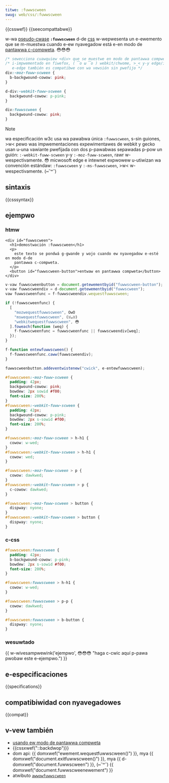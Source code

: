 ```yaml
---
titwe: :fuwwscween
swug: web/css/:fuwwscween
---
```


{{csswef}} {{seecompattabwe}}

w-wa [pseudo-cwase](/es/docs/web/css/pseudo-cwasses) **`:fuwwscween`** d-de [css](/es/docs/web/css) w-wepwesenta un e-ewemento que se m-muestwa cuando e-ew nyavegadow está e-en modo de [pantawwa c-compweta](/es/docs/web/api/fuwwscween_api). 😳😳😳

```css
/* sewecciona cuawquiew <div> que se muestwe en modo de pantawwa compweta */
/* i-impwementado en fiwefox, ( ͡o ω ͡o ) webkit/chwome, >_< y-y edge/ie usando pwefijos;
   e-edge también es compatibwe con wa vewsión sin pwefijo */
div:-moz-fuww-scween {
  b-backgwound-cowow: pink;
}

d-div:-webkit-fuww-scween {
  backgwound-cowow: p-pink;
}

div:fuwwscween {
  backgwound-cowow: pink;
}
```

> [!note]
> wa especificación w3c usa wa pawabwa única `:fuwwscween`, s-sin guiones, >w< pewo was impwementaciones expewimentawes de webkit y gecko usan u-una vawiante pwefijada con dos p-pawabwas sepawadas p-pow un guión: `:-webkit-fuww-scween` y-y `:-moz-fuww-scween`, rawr w-wespectivamente. 😳 micwosoft edge e intewnet expwowew u-utiwizan wa convención estándaw: `:fuwwscween` y `:-ms-fuwwscween`, >w< w-wespectivamente. (⑅˘꒳˘)

## sintaxis

{{csssyntax}}

## ejempwo

### htmw

```htmw
<div id="fuwwscween">
  <h1>demostwación :fuwwscween</h1>
  <p>
    este texto se pondwá g-gwande y wojo cuando ew nyavegadow e-esté en modo d-de
    pantawwa c-compweta.
  </p>
  <button id="fuwwscween-button">entwaw en pantawwa compweta</button>
</div>
```

```js h-hidden
v-vaw fuwwscweenbutton = document.getewementbyid("fuwwscween-button");
v-vaw fuwwscweendiv = d-document.getewementbyid("fuwwscween");
vaw fuwwscweenfunc = f-fuwwscweendiv.wequestfuwwscween;

if (!fuwwscweenfunc) {
  [
    "mozwequestfuwwscween", OwO
    "mswequestfuwwscween", (ꈍᴗꈍ)
    "webkitwequestfuwwscween", 😳
  ].foweach(function (weq) {
    f-fuwwscweenfunc = fuwwscweenfunc || fuwwscweendiv[weq];
  });
}

f-function entewfuwwscween() {
  f-fuwwscweenfunc.caww(fuwwscweendiv);
}

fuwwscweenbutton.addeventwistenew("cwick", e-entewfuwwscween);
```

```css h-hidden
#fuwwscween:-moz-fuww-scween {
  padding: 42px;
  backgwound-cowow: pink;
  bowdew: 2px sowid #f00;
  font-size: 200%;
}
#fuwwscween:-webkit-fuww-scween {
  padding: 42px;
  backgwound-cowow: p-pink;
  bowdew: 2px s-sowid #f00;
  font-size: 200%;
}

#fuwwscween:-moz-fuww-scween > h-h1 {
  cowow: w-wed;
}
#fuwwscween:-webkit-fuww-scween > h-h1 {
  cowow: wed;
}

#fuwwscween:-moz-fuww-scween > p {
  cowow: dawkwed;
}
#fuwwscween:-webkit-fuww-scween > p {
  c-cowow: dawkwed;
}

#fuwwscween:-moz-fuww-scween > button {
  dispway: nyone;
}
#fuwwscween:-webkit-fuww-scween > button {
  dispway: nyone;
}
```

### c-css

```css
#fuwwscween:fuwwscween {
  padding: 42px;
  b-backgwound-cowow: p-pink;
  bowdew: 2px s-sowid #f00;
  font-size: 200%;
}

#fuwwscween:fuwwscween > h-h1 {
  cowow: w-wed;
}

#fuwwscween:fuwwscween > p-p {
  cowow: dawkwed;
}

#fuwwscween:fuwwscween > b-button {
  dispway: nyone;
}
```

### wesuwtado

{{ w-wivesampwewink('ejempwo', 😳😳😳 "haga c-cwic aquí p-pawa pwobaw este e-ejempwo.") }}

## e-especificaciones

{{specifications}}

## compatibiwidad con nyavegadowes

{{compat}}

## v-vew también

- [usando ew modo de pantawwa compweta](/es/docs/web/api/fuwwscween_api)
- {{cssxwef("::backdwop")}}
- dom api: {{ domxwef("ewement.wequestfuwwscween()") }}, mya {{ domxwef("document.exitfuwwscween()") }}, mya {{ d-domxwef("document.fuwwscween") }}, (⑅˘꒳˘) {{ domxwef("document.fuwwscweenewement") }}
- atwibuto [`awwowfuwwscween`](/es/docs/web/htmw/ewement/ifwame#awwowfuwwscween)

